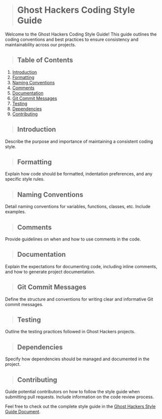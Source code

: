 > # Ghost Hackers Coding Style Guide

Welcome to the Ghost Hackers Coding Style Guide! This guide outlines the coding conventions and best practices to ensure consistency and maintainability across our projects.

> ## Table of Contents
1. [Introduction](#introduction)
2. [Formatting](#formatting)
3. [Naming Conventions](#naming-conventions)
4. [Comments](#comments)
5. [Documentation](#documentation)
6. [Git Commit Messages](#git-commit-messages)
7. [Testing](#testing)
8. [Dependencies](#dependencies)
9. [Contributing](#contributing)

> ## Introduction

Describe the purpose and importance of maintaining a consistent coding style.

> ## Formatting

Explain how code should be formatted, indentation preferences, and any specific style rules.

> ## Naming Conventions

Detail naming conventions for variables, functions, classes, etc. Include examples.

> ## Comments

Provide guidelines on when and how to use comments in the code.

> ## Documentation

Explain the expectations for documenting code, including inline comments, and how to generate project documentation.

> ## Git Commit Messages

Define the structure and conventions for writing clear and informative Git commit messages.

> ## Testing

Outline the testing practices followed in Ghost Hackers projects.

> ## Dependencies

Specify how dependencies should be managed and documented in the project.

> ## Contributing

Guide potential contributors on how to follow the style guide when submitting pull requests. Include information on the code review process.

Feel free to check out the complete style guide in the [Ghost Hackers Style Guide Document](https://github.com/Ghost-Hackers/...).
